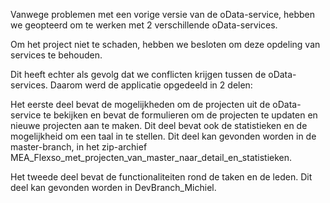 Vanwege problemen met een vorige versie van de oData-service, hebben we geopteerd om te werken met 2 verschillende oData-services.

Om het project niet te schaden, hebben we besloten om deze opdeling van services te behouden.

Dit heeft echter als gevolg dat we conflicten krijgen tussen de oData-services. Daarom werd de applicatie opgedeeld in 2 delen:

Het eerste deel bevat de mogelijkheden om de projecten uit de oData-service te bekijken en bevat de formulieren om de projecten te updaten en nieuwe projecten aan te maken. Dit deel bevat ook de statistieken en de mogelijkheid om een taal in te stellen. Dit deel kan gevonden worden in de master-branch, in het zip-archief MEA_Flexso_met_projecten_van_master_naar_detail_en_statistieken.

Het tweede deel bevat de functionaliteiten rond de taken en de leden. Dit deel kan gevonden worden in DevBranch_Michiel.
